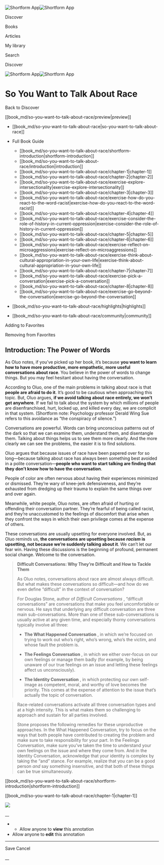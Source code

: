 ![Shortform App](/img/logo.36a2399e.svg)![Shortform App](/img/logo-dark.70c1b072.svg)

Discover

Books

Articles

My library

Search

Discover

![Shortform App](/img/logo.36a2399e.svg)![Shortform App](/img/logo-dark.70c1b072.svg)

# So You Want to Talk About Race

Back to Discover

[[book_md/so-you-want-to-talk-about-race/preview|preview]]

  * [[book_md/so-you-want-to-talk-about-race|so-you-want-to-talk-about-race]]
  * Full Book Guide

    * [[book_md/so-you-want-to-talk-about-race/shortform-introduction|shortform-introduction]]
    * [[book_md/so-you-want-to-talk-about-race/introduction|introduction]]
    * [[book_md/so-you-want-to-talk-about-race/chapter-1|chapter-1]]
    * [[book_md/so-you-want-to-talk-about-race/chapter-2|chapter-2]]
    * [[book_md/so-you-want-to-talk-about-race/exercise-explore-intersectionality|exercise-explore-intersectionality]]
    * [[book_md/so-you-want-to-talk-about-race/chapter-3|chapter-3]]
    * [[book_md/so-you-want-to-talk-about-race/exercise-how-do-you-react-to-the-word-racist|exercise-how-do-you-react-to-the-word-racist]]
    * [[book_md/so-you-want-to-talk-about-race/chapter-4|chapter-4]]
    * [[book_md/so-you-want-to-talk-about-race/exercise-consider-the-role-of-history-in-current-oppression|exercise-consider-the-role-of-history-in-current-oppression]]
    * [[book_md/so-you-want-to-talk-about-race/chapter-5|chapter-5]]
    * [[book_md/so-you-want-to-talk-about-race/chapter-6|chapter-6]]
    * [[book_md/so-you-want-to-talk-about-race/exercise-reflect-on-microaggressions|exercise-reflect-on-microaggressions]]
    * [[book_md/so-you-want-to-talk-about-race/exercise-think-about-cultural-appropriation-in-your-own-life|exercise-think-about-cultural-appropriation-in-your-own-life]]
    * [[book_md/so-you-want-to-talk-about-race/chapter-7|chapter-7]]
    * [[book_md/so-you-want-to-talk-about-race/exercise-pick-a-conversation|exercise-pick-a-conversation]]
    * [[book_md/so-you-want-to-talk-about-race/chapter-8|chapter-8]]
    * [[book_md/so-you-want-to-talk-about-race/exercise-go-beyond-the-conversation|exercise-go-beyond-the-conversation]]
  * [[book_md/so-you-want-to-talk-about-race/highlights|highlights]]
  * [[book_md/so-you-want-to-talk-about-race/community|community]]



Adding to Favorites 

Removing from Favorites 

## Introduction: The Power of Words

As Oluo notes, if you’ve picked up her book, it’s because **you want to learn how to have more productive, more empathetic, more useful conversations about race**. You believe in the power of words to change things. But you may feel hesitant about having the conversation.

According to Oluo, one of the main problems in talking about race is that **people are afraid to do it**. It’s good to be cautious when approaching this topic. But, Oluo argues, **if we avoid talking about race entirely, we won’t get anywhere**. If we fail to talk about the system by which millions of people are disenfranchised, hurt, locked up, and killed every day, we are complicit in that system. (Shortform note: Psychology professor Derald Wing Sue refers to this avoidance as “the conspiracy of silence.”)

Conversations are powerful. Words can bring unconscious patterns out of the dark so that we can examine them, understand them, and disentangle them. Talking about things helps us to see them more clearly. And the more clearly we can see the problems, the easier it is to find solutions.

Oluo argues that because issues of race have been papered over for so long—because talking about race has always been something best avoided in a polite conversation—**people who want to start talking are finding that they don’t know how to have the conversation**.

People of color are often nervous about having their experiences minimized or dismissed. They’re wary of knee-jerk defensiveness, and they’re exhausted from dredging up their trauma to explain the same things over and over again.

Meanwhile, white people, Oluo notes, are often afraid of hurting or offending their conversation partner. They’re fearful of being called racist, and they’re unaccustomed to the feelings of discomfort that arise when they confront the ways in which their own privilege comes at the expense of others.

These conversations are usually upsetting for everyone involved. But, as Oluo reminds us, **the conversations are upsetting because _racism_ is upsetting, not because we’re suddenly talking about it**. We can’t let our fear win. Having these discussions is the beginning of profound, permanent social change. Welcome to the conversation.

> **Difficult Conversations: Why They’re Difficult and How to Tackle Them**
> 
> As Oluo notes, conversations about race are almost always difficult. But what makes these conversations so difficult—and how do we even define “difficult” in the context of conversation?
> 
> For Douglas Stone, author of _Difficult Conversations_ , “difficult conversations” are conversations that make you feel uncomfortable or nervous. He says that underlying any difficult conversation are three main sub-conversations. More than one of these sub-conversations is usually active at any given time, and especially thorny conversations typically involve all three:
> 
>   * **The What Happened Conversation** , in which we’re focused on trying to work out who’s right, who’s wrong, who’s the victim, and whose fault the problem is.
> 
>   * **The Feelings Conversation** , in which we either over-focus on our own feelings or manage them badly (for example, by being unaware of our true feelings on an issue and letting these feelings affect us unconsciously).
> 
>   * **The Identity Conversation** , in which protecting our own self-image as competent, moral, and worthy of love becomes the priority. This comes at the expense of attention to the issue that’s actually the topic of conversation.
> 
> 

> 
> Race-related conversations activate all three conversation types and at a high intensity. This is what makes them so challenging to approach and sustain for all parties involved.
> 
> Stone proposes the following remedies for these unproductive approaches. In the What Happened Conversation, try to focus on the ways that both people have contributed to creating the problem and make sure to take responsibility for your part. In the Feelings Conversation, make sure you’ve taken the time to understand your own feelings on the issue and where they come from. And in the Identity Conversation, acknowledge that your identity is complex by taking the “and” stance. For example, realize that you can be a good person _and_ say something insensitive, and that both of these things can be true simultaneously.

[[book_md/so-you-want-to-talk-about-race/shortform-introduction|shortform-introduction]]

[[book_md/so-you-want-to-talk-about-race/chapter-1|chapter-1]]

![](https://bat.bing.com/action/0?ti=56018282&Ver=2&mid=312bd9a3-225a-44e1-8eae-781201accc35&sid=f30c5e70639211ee87d33f0876d93783&vid=f30c9700639211eeb3a75d830392c94f&vids=0&msclkid=N&pi=0&lg=en-US&sw=800&sh=600&sc=24&nwd=1&tl=Shortform%20%7C%20Book&p=https%3A%2F%2Fwww.shortform.com%2Fapp%2Fbook%2Fso-you-want-to-talk-about-race%2Fintroduction&r=&lt=432&evt=pageLoad&sv=1&rn=13368)

__

  *   * Allow anyone to **view** this annotation
  * Allow anyone to **edit** this annotation



* * *

Save Cancel

__



